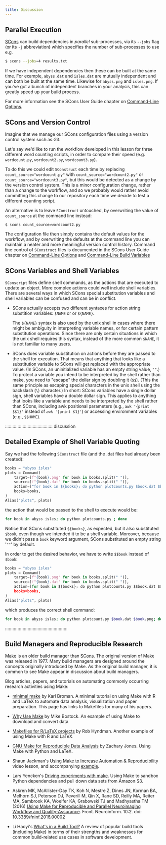 ```yaml
---
title: Discussion
---
```


## Parallel Execution

[SCons](https://scons.org/) can build dependencies in *parallel* sub-processes, via its `--jobs`
flag (or its `-j` abbreviation) which specifies the number of sub-processes to
use e.g.

```bash
$ scons --jobs=4 results.txt
```

If we have independent dependencies then these can be built at the
same time. For example, `abyss.dat` and `isles.dat` are mutually
independent and can both be built at the same time. Likewise for
`abyss.png` and `isles.png`. If you've got a bunch of independent
branches in your analysis, this can greatly speed up your build
process.

For more information see the SCons User Guide chapter on [Command-Line
Options](https://scons.org/doc/production/HTML/scons-user.html#sect-command-line-options).

## SCons and Version Control

Imagine that we manage our SCons configuration files using a version control system such as Git.

Let's say we'd like to run the workflow developed in this lesson
for three different word counting scripts, in order to compare their
speed (e.g. `wordcount.py`, `wordcount2.py`, `wordcount3.py`).

To do this we could edit `SConstruct` each time by replacing
`count_source="wordcount.py"` with `count_source="wordcount2.py"` or
`count_source="wordcount3.py"`,
but this would be detected as a change by the version control system.
This is a minor configuration change, rather than a change to the
workflow, and so we probably would rather avoid committing this change
to our repository each time we decide to test a different counting script.

An alternative is to leave `SConstruct` untouched, by overwriting the value
of `count_source` at the command line instead:

```
$ scons count_source=wordcount2.py
```

The configuration file then simply contains the default values for the workflow, and by overwriting
the defaults at the command line you can maintain a neater and more meaningful version control
history. Command line control of `SConstruct` files is documented in the SCons User Guide chapter on
[Command-Line
Options](https://scons.org/doc/production/HTML/scons-user.html#sect-command-line-options) and
[Command-Line Build
Variables](https://scons.org/doc/production/HTML/scons-user.html#sect-command-line-variables)

## SCons Variables and Shell Variables

`SConscript` files define shell commands, as the actions that are executed to update an object. More
complex actions could well include shell variables. There are several ways in which SCons special
substitution variables and shell variables can be confused and can be in conflict.

- SCons actually accepts two different syntaxes for action string substition variables: `$NAME` or or
  `${NAME}`.

  The `${NAME}` syntax is also used by the unix shell in cases where
  there might be ambiguity in interpreting variable names, or for
  certain pattern substitution operations.  Since there are only
  certain situations in which the unix shell requires this syntax,
  instead of the more common `$NAME`, it is not familiar to many users.

- SCons does variable substitution on actions before they are passed to
  the shell for execution. That means that anything that looks like a
  substitution variable to SCons will get replaced with the appropriate value. (In
  SCons, an uninitialized variable has an empty string value, `""`.) To protect a
  variable you intend to be interpreted by the shell rather than make,
  you need to "escape" the dollar sign by doubling it (`$$`). (This the
  same principle as escaping special characters in the unix shell
  using the backslash (`\`) character.) In
  short: SCons variables have a single dollar sign, shell variables
  have a double dollar sign. This applies to anything that looks like
  a variable and needs to be interpreted by the shell rather than
  SCons, including awk positional parameters (e.g., `awk '{print $$1}'`
  instead of `awk '{print $1}'`) or accessing environment variables
  (e.g., `$$HOME`).

::::::::::::::::::::::::::::::::::::::  discussion

## Detailed Example of Shell Variable Quoting

Say we had the following `SConstruct` file (and the .dat files had already
been created):

```python
books = "abyss isles"
plots = Command(
    target=[f"{book}.png" for book in books.split(" ")],
    source=[f"{book}.dat" for book in books.split(" ")],
    action=["for book in ${books}; do python plotcounts.py $book.dat $book.png; done"],
    books=books,
)
Alias("plots", plots)
```

the action that would be passed to the shell to execute would be:

```bash
for book in abyss isles; do python plotcounts.py ; done
```

Notice that SCons substituted `${books}`, as expected, but it also
substituted `$book`, even though we intended it to be a shell variable.
Moreover, because we didn't pass a `book` keyword argument, SCons
substituted an empty string '`""`' by default.

In order to get the desired behavior, we have to write `$$book` instead
of `$book`:

```python
books = "abyss isles"
plots = Command(
    target=[f"{book}.png" for book in books.split(" ")],
    source=[f"{book}.dat" for book in books.split(" ")],
    action=[for book in ${books}; do python plotcounts.py $$book.dat $$book.png; done"],
    books=books,
)
Alias("plots", plots)
```

which produces the correct shell command:

```bash
for book in abyss isles; do python plotcount.py $book.dat $book.png; done
```

::::::::::::::::::::::::::::::::::::::::::::::::::

## Build Managers and Reproducible Research

[Make](https://www.gnu.org/software/make/) is an older build manager than
[SCons](https://scons.org/). The original version of Make was released in 1977. Many build managers
are designed around the concepts originally introduced by Make. As the original build manager, it is
common to see Make appear in discussion about build managers.

Blog articles, papers, and tutorials on automating commonly
occurring research activities using Make:

- [minimal make][minimal-make] by Karl Broman. A minimal tutorial on
  using Make with R and LaTeX to automate data analysis, visualization
  and paper preparation. This page has links to Makefiles for many of
  his papers.

- [Why Use Make][why-use-make] by Mike Bostock. An example of using
  Make to download and convert data.

- [Makefiles for R/LaTeX projects][makefiles-for-r-latex] by Rob
  Hyndman. Another example of using Make with R and LaTeX.

- [GNU Make for Reproducible Data Analysis][make-reproducible-research]
  by Zachary Jones. Using Make with Python and LaTeX.

- Shaun Jackman's [Using Make to Increase Automation \&
  Reproducibility][increase-automation] video lesson, and accompanying
  [example][increase-automation-example].

- Lars Yencken's [Driving experiments with
  make][driving-experiments]. Using Make to sandbox Python
  dependencies and pull down data sets from Amazon S3.

- Askren MK, McAllister-Day TK, Koh N, Mestre Z, Dines JN, Korman BA,
  Melhorn SJ, Peterson DJ, Peverill M, Qin X, Rane SD, Reilly MA,
  Reiter MA, Sambrook KA, Woelfer KA, Grabowski TJ and Madhyastha TM
  (2016) [Using Make for Reproducible and Parallel Neuroimaging
  Workflow and
  Quality-Assurance][make-neuroscience]. Front. Neuroinform. 10:2. doi:
  10\.3389/fninf.2016.00002

- Li Haoyi's [What's in a Build Tool?][whats-a-build-tool] A review of
  popular build tools (including Make) in terms of their strengths and
  weaknesses for common build-related use cases in software
  development.

[gnu-make-parallel]: https://www.gnu.org/software/make/manual/html_node/Parallel.html
[makefile-variable]: https://stackoverflow.com/questions/448910/makefile-variable-assignment
[gnu-make-variables]: https://www.gnu.org/software/make/manual/html_node/Flavors.html#Flavors
[minimal-make]: https://kbroman.org/minimal_make/
[why-use-make]: https://bost.ocks.org/mike/make/
[makefiles-for-r-latex]: https://robjhyndman.com/hyndsight/makefiles/
[make-reproducible-research]: https://zmjones.com/make/
[increase-automation]: https://www.youtube.com/watch?v=_F5f0qi-aEc
[increase-automation-example]: https://github.com/sjackman/makefile-example
[driving-experiments]: https://lifesum.github.io/posts/2016/01/14/make-experiments/
[make-neuroscience]: https://journal.frontiersin.org/article/10.3389/fninf.2016.00002/full
[whats-a-build-tool]: https://www.lihaoyi.com/post/WhatsinaBuildTool.html
